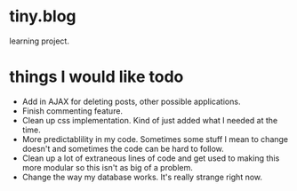 # tiny.blog
learning project.

# things I would like todo
- Add in AJAX for deleting posts, other possible applications.
- Finish commenting feature.
- Clean up css implementation. Kind of just added what I needed at the time.
- More predictablility in my code. Sometimes some stuff I mean to change doesn't and sometimes the code can be hard to follow.
- Clean up a lot of extraneous lines of code and get used to making this more modular so this isn't as big of a problem.
- Change the way my database works. It's really strange right now.
